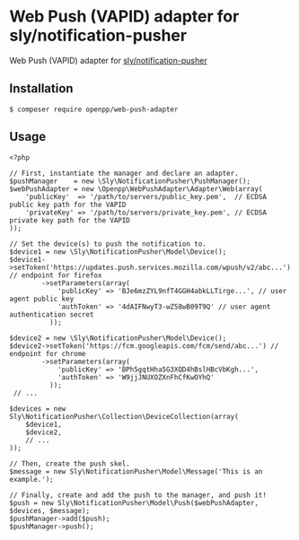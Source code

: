 # Web Push (VAPID) adapter for sly/notification-pusher

Web Push (VAPID) adapter for [sly/notification-pusher](https://github.com/Ph3nol/NotificationPusher)

## Installation

    $ composer require openpp/web-push-adapter

## Usage

    <?php
    
    // First, instantiate the manager and declare an adapter.
    $pushManager    = new \Sly\NotificationPusher\PushManager();
    $webPushAdapter = new \Openpp\WebPushAdapter\Adapter\Web(array(
        'publicKey'  => '/path/to/servers/public_key.pem',  // ECDSA public key path for the VAPID
        'privateKey' => '/path/to/servers/private_key.pem', // ECDSA private key path for the VAPID
    ));
    
    // Set the device(s) to push the notification to.
    $device1 = new \Sly\NotificationPusher\Model\Device();
    $device1->setToken('https://updates.push.services.mozilla.com/wpush/v2/abc...') // endpoint for firefox
            ->setParameters(array(
                'publicKey' => 'BJe6mzZYL9nfT4GGH4abkLLTirge...', // user agent public key
                'authToken' => '4dAIFNwyT3-wZ58wB09T9Q' // user agent authentication secret
              ));
    
    $device2 = new \Sly\NotificationPusher\Model\Device();
    $device2->setToken('https://fcm.googleapis.com/fcm/send/abc...') // endpoint for chrome
            ->setParameters(array(
                'publicKey' => 'BPh5gqtHha5G3XQD4hBslHBcVbKgh...',
                'authToken' => 'W9jjJNUXOZXnFhCfKwOYhQ'
              ));
     // ...
    
    $devices = new Sly\NotificationPusher\Collection\DeviceCollection(array(
        $device1,
        $device2,
        // ...
    ));
    
    // Then, create the push skel.
    $message = new Sly\NotificationPusher\Model\Message('This is an example.');
    
    // Finally, create and add the push to the manager, and push it!
    $push = new Sly\NotificationPusher\Model\Push($webPushAdapter, $devices, $message);
    $pushManager->add($push);
    $pushManager->push();

